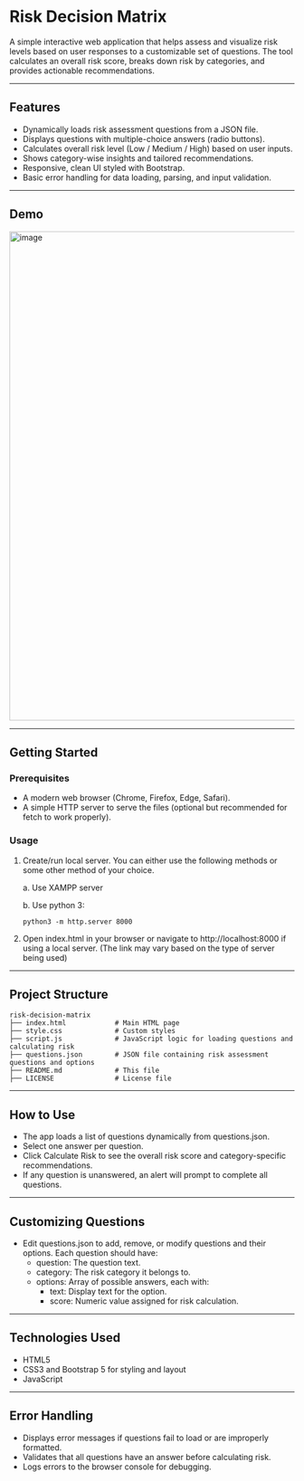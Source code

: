 # Risk Decision Matrix

A simple interactive web application that helps assess and visualize risk levels based on user responses to a customizable set of questions. The tool calculates an overall risk score, breaks down risk by categories, and provides actionable recommendations.

---

## Features

- Dynamically loads risk assessment questions from a JSON file.
- Displays questions with multiple-choice answers (radio buttons).
- Calculates overall risk level (Low / Medium / High) based on user inputs.
- Shows category-wise insights and tailored recommendations.
- Responsive, clean UI styled with Bootstrap.
- Basic error handling for data loading, parsing, and input validation.

---

## Demo


<img width="1898" height="865" alt="image" src="https://github.com/user-attachments/assets/a8cc9d3a-e9a8-44be-be75-c54d25004fde" />


---

## Getting Started

### Prerequisites

- A modern web browser (Chrome, Firefox, Edge, Safari).
- A simple HTTP server to serve the files (optional but recommended for fetch to work properly).

### Usage

1. Create/run local server. You can either use the following methods or some other method of your choice.

   a. Use XAMPP server

   b. Use python 3:
      ```code
      python3 -m http.server 8000
      ```

2. Open index.html in your browser or navigate to http://localhost:8000 if using a local server. (The link may vary based on the type of server being used)

---

## Project Structure

```text
risk-decision-matrix
├── index.html            # Main HTML page
├── style.css             # Custom styles
├── script.js             # JavaScript logic for loading questions and calculating risk
├── questions.json        # JSON file containing risk assessment questions and options
├── README.md             # This file
├── LICENSE               # License file
```

---

## How to Use

- The app loads a list of questions dynamically from questions.json.
- Select one answer per question.
- Click Calculate Risk to see the overall risk score and category-specific recommendations.
- If any question is unanswered, an alert will prompt to complete all questions.

---

## Customizing Questions

- Edit questions.json to add, remove, or modify questions and their options. Each question should have:
  - question: The question text.
  - category: The risk category it belongs to.
  - options: Array of possible answers, each with:
    - text: Display text for the option.
    - score: Numeric value assigned for risk calculation.

---

## Technologies Used

- HTML5
- CSS3 and Bootstrap 5 for styling and layout
- JavaScript

---

## Error Handling

- Displays error messages if questions fail to load or are improperly formatted.
- Validates that all questions have an answer before calculating risk.
- Logs errors to the browser console for debugging.

